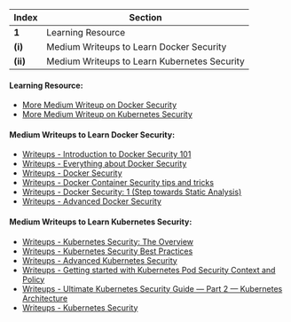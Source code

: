 Index | Section
---   | ---
**1** | Learning Resource
**(i)** | Medium Writeups to Learn Docker Security
**(ii)** | Medium Writeups to Learn Kubernetes Security


#### Learning Resource:

  * [More Medium Writeup on Docker Security](https://medium.com/tag/docker-security)
  * [More Medium Writeup on Kubernetes Security](https://medium.com/tag/kubernetes-security)

#### Medium Writeups to Learn Docker Security:

  * [Writeups - Introduction to Docker Security 101](https://mafiaguy.medium.com/introduction-to-docker-security-101-4432062befa8)
  * [Writeups - Everything about Docker Security](https://medium.com/codex/everything-about-docker-security-ba2e46afd0e2)
  * [Writeups - Docker Security](https://mohittalniya.medium.com/docker-security-afc8ff16d964)
  * [Writeups - Docker Container Security tips and tricks](https://rawcode7.medium.com/docker-container-security-tips-and-tricks-a4c94b9b28f1)
  * [Writeups - Docker Security: 1 (Step towards Static Analysis)](https://mohit001.medium.com/docker-security-1-step-towards-static-analysis-919454fec3f3)
  * [Writeups - Advanced Docker Security](https://infosecwriteups.com/advanced-docker-security-2ef31ac7547f)
 

#### Medium Writeups to Learn Kubernetes Security:

  * [Writeups - Kubernetes Security: The Overview](https://rajputvaibhav.medium.com/kubernetes-security-the-overview-7fb1a28af49b)
  * [Writeups - Kubernetes Security Best Practices](https://medium.com/@gyanjavascript/kubernetes-security-best-practices-f81ebf76b849)
  * [Writeups - Advanced Kubernetes Security](https://gupta-bless.medium.com/advanced-kubernetes-security-4b9a9f51edb7)
  * [Writeups - Getting started with Kubernetes Pod Security Context and Policy](https://medium.com/nerd-for-tech/getting-started-with-kubernetes-pod-security-context-and-policy-26619529a64b)
  * [Writeups - Ultimate Kubernetes Security Guide — Part 2 — Kubernetes Architecture](https://ashishrajan.medium.com/ultimate-kubernetes-security-guide-contd-fd784495513)
  * [Writeups - Kubernetes Security](https://infosecwriteups.com/kubernetes-security-df58a8e5f379)




 
